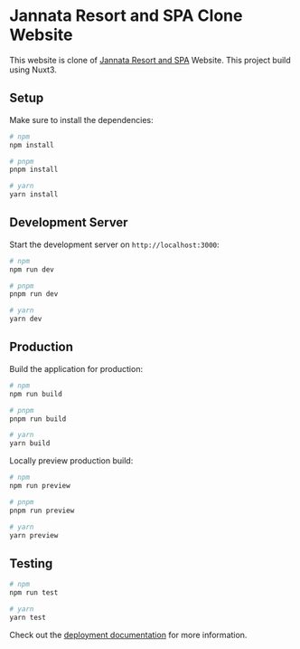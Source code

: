 # Jannata Resort and SPA Clone Website 

This website is clone of [Jannata Resort and SPA](https://jannataresort.com/) Website. This project build using Nuxt3. 

## Setup

Make sure to install the dependencies:

```bash
# npm
npm install

# pnpm
pnpm install

# yarn
yarn install
```

## Development Server

Start the development server on `http://localhost:3000`:

```bash
# npm
npm run dev

# pnpm
pnpm run dev

# yarn
yarn dev
```

## Production

Build the application for production:

```bash
# npm
npm run build

# pnpm
pnpm run build

# yarn
yarn build
```

Locally preview production build:

```bash
# npm
npm run preview

# pnpm
pnpm run preview

# yarn
yarn preview
```

## Testing


```bash
# npm
npm run test

# yarn
yarn test
```
Check out the [deployment documentation](https://nuxt.com/docs/getting-started/deployment) for more information.
